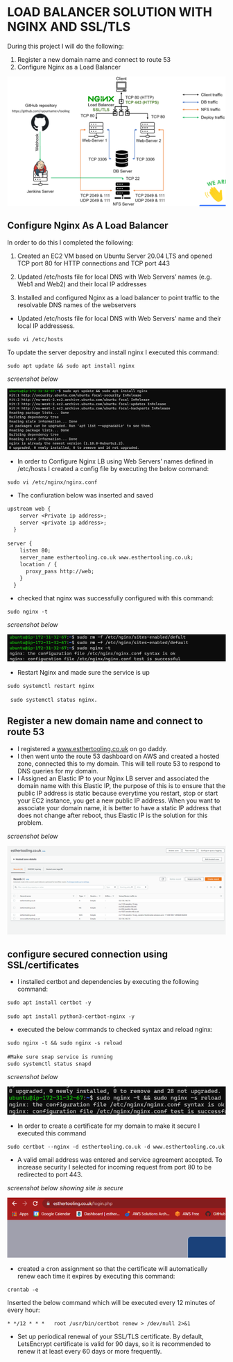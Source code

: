 # __LOAD BALANCER SOLUTION WITH NGINX AND SSL/TLS__

During this project I will do the following:

1. Register a new domain name and connect to route 53
1. Configure Nginx as a Load Balancer

![pic8](./images/pic8.png)



## Configure Nginx As A Load Balancer

In order to do this I completed the following:

1. Created an EC2 VM based on Ubuntu Server 20.04 LTS and opened TCP port 80 for HTTP connections and TCP port 443

1. Updated /etc/hosts file for local DNS with Web Servers’ names (e.g. Web1 and Web2) and their local IP addresses

1. Installed and configured Nginx as a load balancer to point traffic to the resolvable DNS names of the webservers

- Updated /etc/hosts file for local DNS with Web Servers' name and their local IP addressess.

```
sudo vi /etc/hosts
```

To update the server depositry and install nginx I executed this command:

```
sudo apt update && sudo apt install nginx
```

*screenshot below*

![pic2](./images/pic2.png)


- In order to Configure Nginx LB using Web Servers’ names defined in  /etc/hosts I created a config file by executing the below command:

```
sudo vi /etc/nginx/nginx.conf 
```

- The confiuration below was inserted and saved 

```
upstream web {
    server <Private ip address>;
    server <private ip address>;
  }

server {
    listen 80;
    server_name esthertooling.co.uk www.esthertooling.co.uk;
    location / {
      proxy_pass http://web;
    }
  }

  ```



- checked that nginx was successfully configured with this command: 

```
sudo nginx -t
```

*screenshot below*

![pic3](./images/pic3.png)

- Restart Nginx and made sure the service is up 

```
sudo systemctl restart nginx

 sudo systemctl status nginx.
```


                                                        
## Register a new domain name and connect to route 53

- I registered a www.esthertooling.co.uk on go daddy. 
- I then went unto the route 53 dashboard on AWS and created a hosted zone, connected this to my domain. This will tell route 53 to respond to DNS queries for my domain.  
- I Assigned an Elastic IP to your Nginx LB server and associated the domain name with this Elastic IP, the purpose of this is to ensure that the public IP address is static because everytime you restart, stop or start your EC2 instance, you get a new public IP address. When you want to associate your domain name, it is better to have a static IP address that does not change after reboot, thus Elastic IP is the solution for this problem.

*screenshot below*

![pic1](./images/pic1.png)


  ## configure secured connection using SSL/certificates                                                      

- I installed certbot and dependencies by executing the following command: 

```
sudo apt install certbot -y

sudo apt install python3-certbot-nginx -y

```

- executed the below commands to checked syntax and reload nginx:

```
sudo nginx -t && sudo nginx -s reload

#Make sure snap service is running 
sudo systemctl status snapd
```

*screenshot below*

![pic5](./images/pic5.png)


- In order to create a certificate for my domain to make it secure I executed this command 

```
sudo certbot --nginx -d esthertooling.co.uk -d www.esthertooling.co.uk
```

- A valid email address was entered and service agreement accepted. To increase security I selected for incoming request from port 80 to be redirected to port 443.

*screenshot below showing site is secure*

![pic6](./images/pic6.png)

- created a cron assignment so that the certificate will automatically renew each time it expires by executing this command:


```
crontab -e
```

Inserted the below command which will be executed every 12 minutes of every hour:


```
* */12 * * *   root /usr/bin/certbot renew > /dev/null 2>&1
```

- Set up periodical renewal of your SSL/TLS certificate. By default, LetsEncrypt certificate is valid for 90 days, so it is recommended to renew it at least every 60 days or more frequently.





